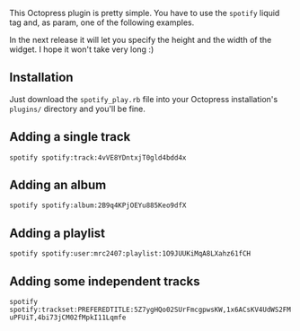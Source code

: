 This Octopress plugin is pretty simple. You have to use the `spotify` liquid
tag and, as param, one of the following examples. 

In the next release it will let you specify the height and the width of the
widget. I hope it won't take very long :)

## Installation
Just download the `spotify_play.rb` file into your Octopress installation's
`plugins/` directory and you'll be fine.

## Adding a single track
`spotify spotify:track:4vVE8YDntxjT0gld4bdd4x`

## Adding an album
`spotify spotify:album:2B9q4KPjOEYu885Keo9dfX`

## Adding a playlist
`spotify spotify:user:mrc2407:playlist:1O9JUUKiMqA8LXahz61fCH`

## Adding some independent tracks
`spotify spotify:trackset:PREFEREDTITLE:5Z7ygHQo02SUrFmcgpwsKW,1x6ACsKV4UdWS2FMuPFUiT,4bi73jCM02fMpkI11Lqmfe`

